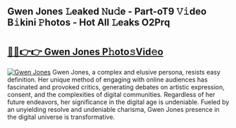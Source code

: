 ## Gwen Jones 𝙻eaked 𝙽u𝚍e - Part-oT9 𝚅𝚒deo B𝚒kini 𝙿hotos - Hot All 𝙻eaks O2Prq

# <h2><a href="http://ld7jonz.urlbe.top/?page=Gwen+Jones">🔗🔗👉👉 Gwen Jones P𝚑oto𝚜Vid𝚎o</a></h2>

[![Gwen Jones](https://i.imgur.com/eBuTRDB.gif)](http://ld7jonz.urlbe.top/?page=Gwen+Jones)
Gwen Jones, a complex and elusive persona, resists easy definition. Her unique method of engaging with online audiences has fascinated and provoked critics, generating debates on artistic expression, consent, and the complexities of digital communities. Regardless of her future endeavors, her significance in the digital age is undeniable. Fueled by an unyielding resolve and undeniable charisma, Gwen Jones presence in the digital universe is transformative.
